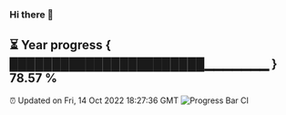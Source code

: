### Hi there 👋
⏳ Year progress { ███████████████████████▁▁▁▁▁▁▁ } 78.57 %
---
⏰ Updated on Fri, 14 Oct 2022 18:27:36 GMT
![Progress Bar CI](https://github.com/liununu/liununu/workflows/Progress%20Bar%20CI/badge.svg)
